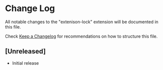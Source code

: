 # Change Log

All notable changes to the "extenison-lock" extension will be documented in this file.

Check [Keep a Changelog](http://keepachangelog.com/) for recommendations on how to structure this file.

## [Unreleased]

- Initial release